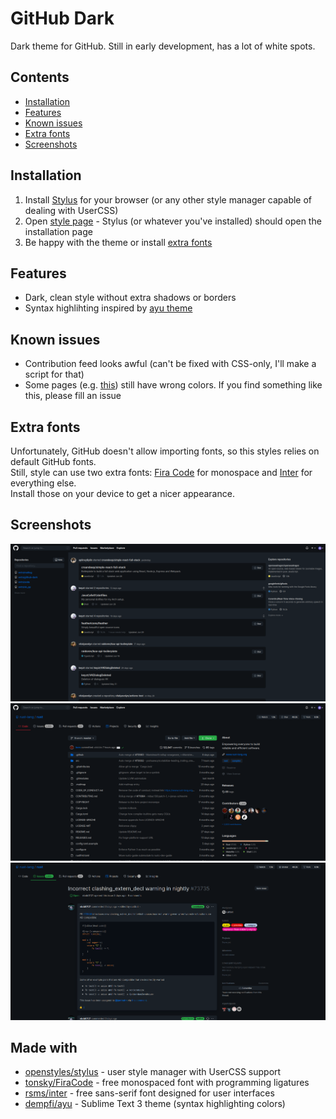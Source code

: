 # GitHub Dark
Dark theme for GitHub. Still in early development, has a lot of white spots.

## Contents
- [Installation](#installation)
- [Features](#features)
- [Known issues](#known-issues)
- [Extra fonts](#extra-fonts)
- [Screenshots](#screenshots)

## Installation
1. Install [Stylus](https://github.com/openstyles/stylus#releases) for your browser (or any other style manager capable of dealing with UserCSS)
2. Open [style page](https://raw.githubusercontent.com/evtn/github-dark/master/gh.user.css) - Stylus (or whatever you've installed) should open the installation page
3. Be happy with the theme or install [extra fonts](#extra-fonts)

## Features
- Dark, clean style without extra shadows or borders
- Syntax highlihting inspired by [ayu theme](https://github.com/dempfi/ayu)

## Known issues
- Contribution feed looks awful (can't be fixed with CSS-only, I'll make a script for that)
- Some pages (e.g. [this](https://github.com/explore)) still have wrong colors. If you find something like this, please fill an issue

## Extra fonts
Unfortunately, GitHub doesn't allow importing fonts, so this styles relies on default GitHub fonts.   
Still, style can use two extra fonts: [Fira Code](https://github.com/tonsky/FiraCode) for monospace and [Inter](https://github.com/rsms/inter) for everything else.   
Install those on your device to get a nicer appearance.   

## Screenshots
![Main Page](https://raw.githubusercontent.com/evtn/github-dark/master/screenshots/mainpage_feed.png)    
![Repository](https://raw.githubusercontent.com/evtn/github-dark/master/screenshots/repo.png)    
![Issue](https://raw.githubusercontent.com/evtn/github-dark/master/screenshots/issue.png)    

## Made with
- [openstyles/stylus](https://github.com/openstyles/stylus#releases) - user style manager with UserCSS support
- [tonsky/FiraCode](https://github.com/tonsky/FiraCode) - free monospaced font with programming ligatures
- [rsms/inter](https://github.com/rsms/inter) - free sans-serif font designed for user interfaces
- [dempfi/ayu](https://github.com/dempfi/ayu) - Sublime Text 3 theme (syntax highlighting colors)